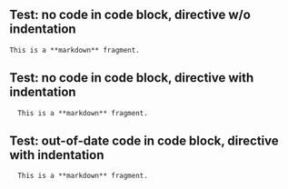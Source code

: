 ## Test: no code in code block, directive w/o indentation

<?code-excerpt "quote.md"?>
```
This is a **markdown** fragment.
```

## Test: no code in code block, directive with indentation

<?code-excerpt "quote.md" indent="  "?>
```
  This is a **markdown** fragment.
```

## Test: out-of-date code in code block, directive with indentation

<?code-excerpt "quote.md" indent="  "?>
```
  This is a **markdown** fragment.
```
